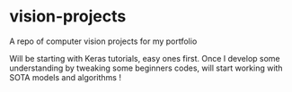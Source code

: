 # vision-projects
A repo of computer vision projects for my portfolio

Will be starting with Keras tutorials, easy ones first. Once I develop some understanding by tweaking some beginners codes, will start working with SOTA models and algorithms !
